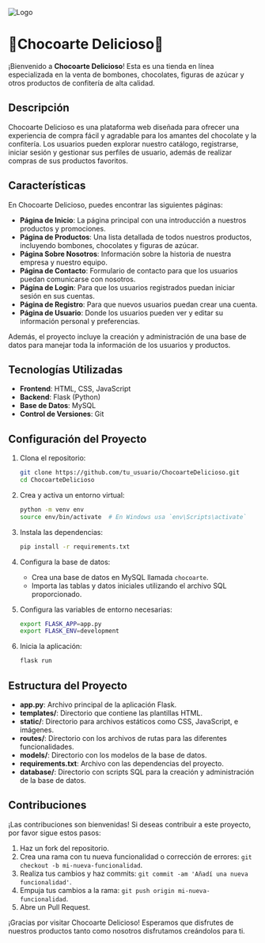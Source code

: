 ![Logo]([https://raw.githubusercontent.com/NahuelBMiras/TpGlobal/Nahuel/public/img/usar_logo.png](https://github.com/fernandoderrigo/ProyectoFinal-CaC-BackEnd/blob/main/static/assets/index/logo/logo_oscuro_7_11zon.webp))

# 🍫Chocoarte Delicioso🍫

¡Bienvenido a **Chocoarte Delicioso**! Esta es una tienda en línea especializada en la venta de bombones, chocolates, figuras de azúcar y otros productos de confitería de alta calidad.

## Descripción

Chocoarte Delicioso es una plataforma web diseñada para ofrecer una experiencia de compra fácil y agradable para los amantes del chocolate y la confitería. Los usuarios pueden explorar nuestro catálogo, registrarse, iniciar sesión y gestionar sus perfiles de usuario, además de realizar compras de sus productos favoritos.

## Características

En Chocoarte Delicioso, puedes encontrar las siguientes páginas:

- **Página de Inicio**: La página principal con una introducción a nuestros productos y promociones.
- **Página de Productos**: Una lista detallada de todos nuestros productos, incluyendo bombones, chocolates y figuras de azúcar.
- **Página Sobre Nosotros**: Información sobre la historia de nuestra empresa y nuestro equipo.
- **Página de Contacto**: Formulario de contacto para que los usuarios puedan comunicarse con nosotros.
- **Página de Login**: Para que los usuarios registrados puedan iniciar sesión en sus cuentas.
- **Página de Registro**: Para que nuevos usuarios puedan crear una cuenta.
- **Página de Usuario**: Donde los usuarios pueden ver y editar su información personal y preferencias.

Además, el proyecto incluye la creación y administración de una base de datos para manejar toda la información de los usuarios y productos.

## Tecnologías Utilizadas

- **Frontend**: HTML, CSS, JavaScript
- **Backend**: Flask (Python)
- **Base de Datos**: MySQL
- **Control de Versiones**: Git

## Configuración del Proyecto

1. Clona el repositorio:

    ```bash
    git clone https://github.com/tu_usuario/ChocoarteDelicioso.git
    cd ChocoarteDelicioso
    ```

2. Crea y activa un entorno virtual:

    ```bash
    python -m venv env
    source env/bin/activate  # En Windows usa `env\Scripts\activate`
    ```

3. Instala las dependencias:

    ```bash
    pip install -r requirements.txt
    ```

4. Configura la base de datos:

    - Crea una base de datos en MySQL llamada `chocoarte`.
    - Importa las tablas y datos iniciales utilizando el archivo SQL proporcionado.

5. Configura las variables de entorno necesarias:

    ```bash
    export FLASK_APP=app.py
    export FLASK_ENV=development
    ```

6. Inicia la aplicación:

    ```bash
    flask run
    ```

## Estructura del Proyecto

- **app.py**: Archivo principal de la aplicación Flask.
- **templates/**: Directorio que contiene las plantillas HTML.
- **static/**: Directorio para archivos estáticos como CSS, JavaScript, e imágenes.
- **routes/**: Directorio con los archivos de rutas para las diferentes funcionalidades.
- **models/**: Directorio con los modelos de la base de datos.
- **requirements.txt**: Archivo con las dependencias del proyecto.
- **database/**: Directorio con scripts SQL para la creación y administración de la base de datos.

## Contribuciones

¡Las contribuciones son bienvenidas! Si deseas contribuir a este proyecto, por favor sigue estos pasos:

1. Haz un fork del repositorio.
2. Crea una rama con tu nueva funcionalidad o corrección de errores: `git checkout -b mi-nueva-funcionalidad`.
3. Realiza tus cambios y haz commits: `git commit -am 'Añadí una nueva funcionalidad'`.
4. Empuja tus cambios a la rama: `git push origin mi-nueva-funcionalidad`.
5. Abre un Pull Request.


¡Gracias por visitar Chocoarte Delicioso! Esperamos que disfrutes de nuestros productos tanto como nosotros disfrutamos creándolos para ti.
